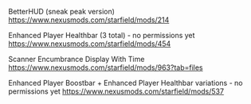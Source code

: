 BetterHUD (sneak peak version)
https://www.nexusmods.com/starfield/mods/214

Enhanced Player Healthbar (3 total) - no permissions yet
https://www.nexusmods.com/starfield/mods/454

Scanner Encumbrance Display With Time
https://www.nexusmods.com/starfield/mods/963?tab=files

Enhanced Player Boostbar + Enhanced Player Healthbar variations - no permissions yet
https://www.nexusmods.com/starfield/mods/537
